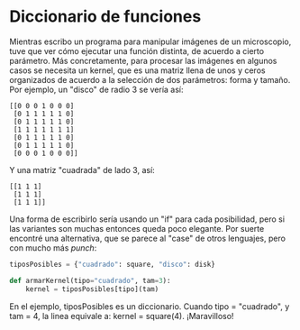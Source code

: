 # Diccionario de funciones


Mientras escribo un programa para manipular imágenes de un microscopio, tuve que
ver cómo ejecutar una función distinta, de acuerdo a cierto parámetro. Más
concretamente, para procesar las imágenes en algunos casos se necesita un
kernel, que es una matriz llena de unos y ceros organizados de acuerdo a la
selección de dos parámetros: forma y tamaño. Por ejemplo, un \"disco\" de radio
3 se vería así:

    [[0 0 0 1 0 0 0]
     [0 1 1 1 1 1 0]
     [0 1 1 1 1 1 0]
     [1 1 1 1 1 1 1]
     [0 1 1 1 1 1 0]
     [0 1 1 1 1 1 0]
     [0 0 0 1 0 0 0]]

Y una matriz \"cuadrada\" de lado 3, así:

    [[1 1 1]
     [1 1 1]
     [1 1 1]]

Una forma de escribirlo sería usando un \"if\" para cada posibilidad,
pero si las variantes son muchas entonces queda poco elegante. Por
suerte encontré una alternativa, que se parece al \"case\" de otros
lenguajes, pero con mucho más *punch*:

``` python
tiposPosibles = {"cuadrado": square, "disco": disk}

def armarKernel(tipo="cuadrado", tam=3):
    kernel = tiposPosibles[tipo](tam)
```

En el ejemplo, tiposPosibles es un diccionario. Cuando tipo =
\"cuadrado\", y tam = 4, la linea equivale a: kernel = square(4).
¡Maravilloso!

